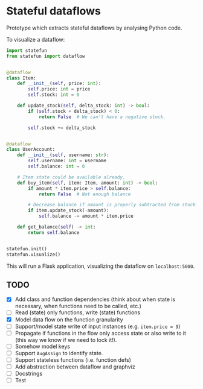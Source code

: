 # Stateful dataflows
Prototype which extracts stateful dataflows by analysing Python code. 

To visualize a dataflow:
```python
import statefun
from statefun import dataflow


@dataflow
class Item:
    def __init__(self, price: int):
        self.price: int = price
        self.stock: int = 0

    def update_stock(self, delta_stock: int) -> bool:
        if (self.stock + delta_stock) < 0:
            return False  # We can't have a negative stock.

        self.stock += delta_stock


@dataflow
class UserAccount:
    def __init__(self, username: str):
        self.username: int = username
        self.balance: int = 0

    # Item state could be available already.
    def buy_item(self, item: Item, amount: int) -> bool:
        if amount * item.price > self.balance:
            return False  # Not enough balance

        # Decrease balance if amount is properly subtracted from stock.
        if item.update_stock(-amount):
            self.balance -= amount * item.price

    def get_balance(self) -> int:
        return self.balance


statefun.init()
statefun.visualize()
```

This will run a Flask application, visualizing the dataflow on `localhost:5000`.

## TODO
- [x] Add class and function dependencies (think about when state is necessary, when functions need to be called, etc.)
- [ ] Read (state) only functions, write (state) functions
- [x] Model data flow on the function granularity
- [ ] Support/model state write of input instances (e.g. `item.price = 9`)
- [ ] Propagate if functions in the flow only access state or also write to it (this way we know if we need to lock it!). 
- [ ] Somehow model keys
- [ ] Support `AugAssign` to identify state. 
- [ ] Support stateless functions (i.e. function defs)
- [ ] Add abstraction between dataflow and graphviz
- [ ] Docstrings
- [ ] Test
